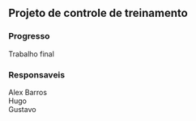 ## Projeto de controle de treinamento

### Progresso
Trabalho final

### Responsaveis
Alex Barros 
<br>
Hugo 
<br>
Gustavo 
<br>
